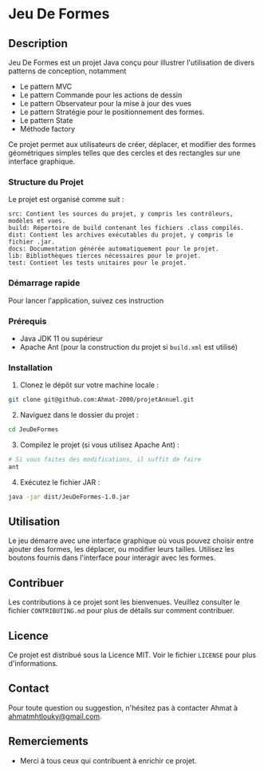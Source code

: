 
# Jeu De Formes

## Description

Jeu De Formes est un projet Java conçu pour illustrer l'utilisation de divers patterns de conception, notamment 
- Le pattern MVC
- Le pattern Commande pour les actions de dessin 
- Le pattern Observateur pour la mise à jour des vues 
- Le pattern Stratégie pour le positionnement des formes.
- Le pattern State
- Méthode factory

Ce projet permet aux utilisateurs de créer, déplacer, et modifier des formes géométriques simples telles que des cercles et des rectangles sur une interface graphique.

### Structure du Projet

Le projet est organisé comme suit :

    src: Contient les sources du projet, y compris les contrôleurs, modèles et vues.
    build: Répertoire de build contenant les fichiers .class compilés.
    dist: Contient les archives exécutables du projet, y compris le fichier .jar.
    docs: Documentation générée automatiquement pour le projet.
    lib: Bibliothèques tierces nécessaires pour le projet.
    test: Contient les tests unitaires pour le projet.
    
### Démarrage rapide

Pour lancer l'application, suivez ces instruction

### Prérequis

- Java JDK 11 ou supérieur
- Apache Ant (pour la construction du projet si `build.xml` est utilisé)

### Installation

1. Clonez le dépôt sur votre machine locale :

```bash
git clone git@github.com:Ahmat-2000/projetAnnuel.git
```

2. Naviguez dans le dossier du projet :

```bash
cd JeuDeFormes
```

3. Compilez le projet (si vous utilisez Apache Ant) :

```bash
# Si vous faites des modifications, il suffit de faire
ant 
```

4. Exécutez le fichier JAR :

```bash
java -jar dist/JeuDeFormes-1.0.jar
```

## Utilisation

Le jeu démarre avec une interface graphique où vous pouvez choisir entre ajouter des formes, les déplacer, ou modifier leurs tailles. Utilisez les boutons fournis dans l'interface pour interagir avec les formes.

## Contribuer

Les contributions à ce projet sont les bienvenues. Veuillez consulter le fichier `CONTRIBUTING.md` pour plus de détails sur comment contribuer.

## Licence

Ce projet est distribué sous la Licence MIT. Voir le fichier `LICENSE` pour plus d'informations.

## Contact

Pour toute question ou suggestion, n'hésitez pas à contacter Ahmat à ahmatmhtlouky@gmail.com.

## Remerciements

- Merci à tous ceux qui contribuent à enrichir ce projet.
